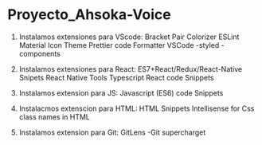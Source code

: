 # Proyecto_Ahsoka-Voice

1. Instalamos extensiones para VScode:
    Bracket Pair Colorizer
    ESLint
    Material Icon Theme
    Prettier code Formatter
    VSCode -styled -components

2. Instalamos extensiones para React:
    ES7+React/Redux/React-Native Snipets
    React Native Tools
    Typescript React code Snippets

3. Instalamos extension para JS:
    Javascript (ES6) code Snippets

4. Instalacmos extenscion para HTML:
    HTML Snippets 
    Intellisense for Css class names in HTML

5. Instalamos extension para Git:
    GitLens -Git supercharget
    
